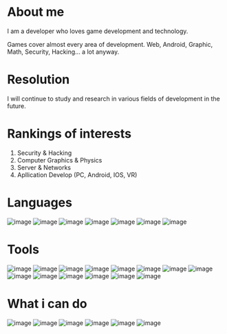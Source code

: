 # About me
I am a developer who loves game development and technology.

Games cover almost every area of development. Web, Android, Graphic, Math, Security, Hacking... a lot anyway.


# Resolution
I will continue to study and research in various fields of development in the future.

# Rankings of interests
1. Security & Hacking
2. Computer Graphics & Physics
3. Server & Networks
4. Apllication Develop (PC, Android, IOS, VR)

# Languages
![image](https://img.shields.io/badge/C-lv.4-yellowgreen)
![image](https://img.shields.io/badge/C%2B%2B-lv.6-lightgrey)
![image](https://img.shields.io/badge/C%23-lv.7-yellow)
![image](https://img.shields.io/badge/JAVA-lv.4-orange)
![image](https://img.shields.io/badge/python-lv.3-blue)
![image](https://img.shields.io/badge/TS-lv.5-brightgreen)
![image](https://img.shields.io/badge/JS-lv.5-16A17C)

# Tools
![image](https://img.shields.io/badge/Unity-lv.7-39D700)
![image](https://img.shields.io/badge/Unreal-lv.3-DBD415)
![image](https://img.shields.io/badge/DirectX9-lv.5-CA11AB)
![image](https://img.shields.io/badge/WinAPI-lv.4-5FBFD7)
![image](https://img.shields.io/badge/WPF-lv.4-0C5A6E)
![image](https://img.shields.io/badge/AndroidStudio-lv.3-blue)
![image](https://img.shields.io/badge/NodeJS-lv.4-0C5A6E)
![image](https://img.shields.io/badge/Windows-lv.4-0C5A6E)
![image](https://img.shields.io/badge/Linux-lv.3-lightgrey)
![image](https://img.shields.io/badge/Photoshop-lv.3-DBD415)
![image](https://img.shields.io/badge/Premier_Pro-lv.2-brightgreen)
![image](https://img.shields.io/badge/After_Effect-lv.3-0C5A6E)
![image](https://img.shields.io/badge/FL_Studio-lv.3-yellowgreen)
![image](https://img.shields.io/badge/Blender-lv.3-orange)

# What i can do
![image](https://img.shields.io/badge/Mobile_Game_Develop-lv.6-39D700)
![image](https://img.shields.io/badge/VR_Game_Develop-lv.4-DBD415)
![image](https://img.shields.io/badge/PC_Game_Develop-lv.5-CA11AB)
![image](https://img.shields.io/badge/Game_Server_Develop-lv.4-5FBFD7)
![image](https://img.shields.io/badge/WEB_Server_Develop-lv.4-0C5A6E)
![image](https://img.shields.io/badge/Modelling-lv.2-0C5A6E)
